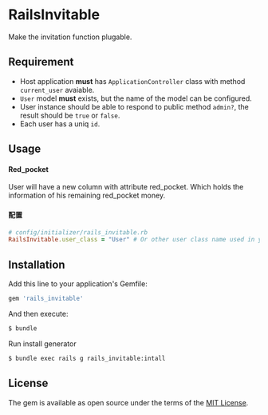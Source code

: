 # RailsInvitable
Make the invitation function plugable.

## Requirement
* Host application **must** has `ApplicationController` class with method `current_user` avaiable.
* `User` model **must** exists, but the name of the model can be configured.
* User instance should be able to respond to public method `admin?`, the result should be `true` or `false`.
* Each user has a uniq `id`.

## Usage
#### Red_pocket
User will have a new column with attribute red_pocket. Which holds the information of his remaining red_pocket money.

#### 配置
```ruby
# config/initializer/rails_invitable.rb
RailsInvitable.user_class = "User" # Or other user class name used in your project. Should be a string or symbol.
```

## Installation
Add this line to your application's Gemfile:

```ruby
gem 'rails_invitable'
```

And then execute:
```bash
$ bundle
```

Run install generator
```bash
$ bundle exec rails g rails_invitable:intall
```

## License
The gem is available as open source under the terms of the [MIT License](http://opensource.org/licenses/MIT).
